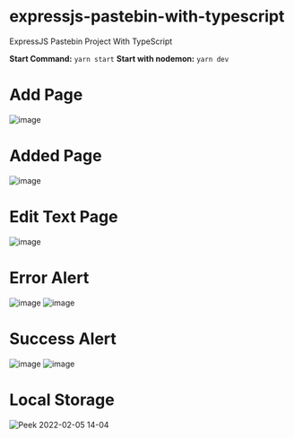# expressjs-pastebin-with-typescript
ExpressJS Pastebin Project With TypeScript

**Start Command:** `yarn start`
**Start with nodemon:** `yarn dev`

# Add Page
![image](https://user-images.githubusercontent.com/48402602/152617916-738f44a1-aaec-439e-a88b-0f1377dbcb27.png)

# Added Page
![image](https://user-images.githubusercontent.com/48402602/152618014-010d60fb-1997-49f3-be54-9aff45519ab7.png)

# Edit Text Page
![image](https://user-images.githubusercontent.com/48402602/152618033-13b06cb0-fd59-4d93-be6c-91fda12506c8.png)

# Error Alert
![image](https://user-images.githubusercontent.com/48402602/152618163-cce1eaab-e9e4-4152-b144-a5ff01d3e428.png)
![image](https://user-images.githubusercontent.com/48402602/152618222-c899948c-17b7-4353-8423-a5daf121d0bc.png)
# Success Alert
![image](https://user-images.githubusercontent.com/48402602/152618192-17affd7a-af76-4509-8f0d-04d26a3f82b4.png)
![image](https://user-images.githubusercontent.com/48402602/152618304-bf4ed688-d414-4589-b537-b0a074eec16f.png)

# Local Storage
![Peek 2022-02-05 14-04](https://user-images.githubusercontent.com/48402602/152639471-d73cff05-ef56-43ae-9709-a3f606afcd6a.gif)
